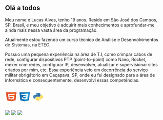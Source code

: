 ## Olá a todos

Meu nome é Lucas Alves, tenho 19 anos. Resido em São José dos Campos, SP, Brasil, e meu objetivo é adquirir mais conhecimentos e aprofundar-me ainda mais nessa vasta área da programação.

Atualmente estou fazendo um curso técnico de Análise e Desenvolvimentos de Sistemas, na ETEC.

Possuo uma pequena experiência na área de T.I, como crimpar cabos de rede, configurar dispositivos PTP (point-to-point) como Nano, Rocket, mexer com redes, configurar IP, desenvolver, atualizar e supervisionar sites criados por mim, etc. Essa experiência veio em decorrência do serviço militar obrigátorio em Caçapava, SP, onde eu fui designado para a área de informática e consequentemente, desenvolvi essas competências.

<div style="display: inline_block"><br>
  <img align="center" alt="Rafa-HTML" height="30" width="40" src="https://raw.githubusercontent.com/devicons/devicon/master/icons/html5/html5-original.svg">
  <img align="center" alt="Rafa-CSS" height="30" width="40" src="https://raw.githubusercontent.com/devicons/devicon/master/icons/css3/css3-original.svg">
  <img align="center" alt="Rafa-Python" height="30" width="40" src="https://raw.githubusercontent.com/devicons/devicon/master/icons/python/python-original.svg">
</div>
  
  ##
 
<div> 
  <a href="https://instagram.com/alvez_luscas" target="_blank"><img src="https://img.shields.io/badge/-Instagram-%23E4405F?style=for-the-badge&logo=instagram&logoColor=white" target="_blank"></a>
  <a href = "mailto:lucasalves_deoliveira@outlook.com" target="_blank"><img src="https://img.shields.io/badge/-Gmail-%23333?style=for-the-badge&logo=gmail&logoColor=white" target="_blank"></a>
  <a href="https://www.linkedin.com/in/rafaella-ballerini-45875016a" target="_blank"><img src="https://img.shields.io/badge/-LinkedIn-%230077B5?style=for-the-badge&logo=linkedin&logoColor=white" target="_blank"></a> 
  
</div>
